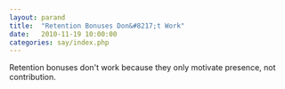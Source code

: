 ```yaml
---
layout: parand
title:  "Retention Bonuses Don&#8217;t Work"
date:   2010-11-19 10:00:00
categories: say/index.php
---
```

Retention bonuses don't work because they only motivate presence, not contribution.

